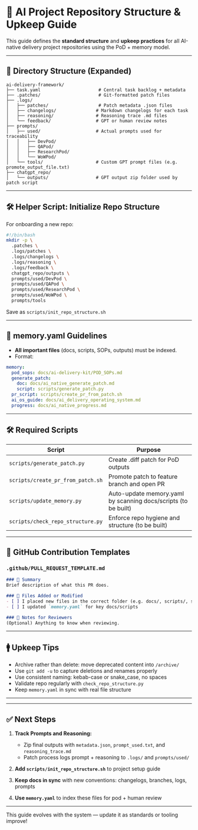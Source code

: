 # 🧱 AI Project Repository Structure & Upkeep Guide

This guide defines the **standard structure** and **upkeep practices** for all AI-native delivery project repositories using the PoD + memory model.

---


## 📁 Directory Structure (Expanded)

```
ai-delivery-framework/
├── task.yaml                      # Central task backlog + metadata
├── .patches/                      # Git-formatted patch files
├── .logs/
│   ├── patches/                   # Patch metadata .json files
│   ├── changelogs/               # Markdown changelogs for each task
│   ├── reasoning/                # Reasoning trace .md files
│   └── feedback/                 # GPT or human review notes
├── prompts/
│   ├── used/                     # Actual prompts used for traceability
│   │   ├── DevPod/
│   │   ├── QAPod/
│   │   ├── ResearchPod/
│   │   └── WoWPod/
│   └── tools/                    # Custom GPT prompt files (e.g. promote_output_file.txt)
├── chatgpt_repo/
│   └── outputs/                  # GPT output zip folder used by patch script
```

---

## 🛠️ Helper Script: Initialize Repo Structure

For onboarding a new repo:

```bash
#!/bin/bash
mkdir -p \
  .patches \
  .logs/patches \
  .logs/changelogs \
  .logs/reasoning \
  .logs/feedback \
  chatgpt_repo/outputs \
  prompts/used/DevPod \
  prompts/used/QAPod \
  prompts/used/ResearchPod \
  prompts/used/WoWPod \
  prompts/tools
```

Save as `scripts/init_repo_structure.sh`


---

## 🧠 memory.yaml Guidelines

- **All important files** (docs, scripts, SOPs, outputs) must be indexed.
- Format:

```yaml
memory:
  pod_sops: docs/ai-delivery-kit/POD_SOPs.md
  generate_patch:
    doc: docs/ai_native_generate_patch.md
    script: scripts/generate_patch.py
  pr_script: scripts/create_pr_from_patch.sh
  ai_os_guide: docs/ai_delivery_operating_system.md
  progress: docs/ai_native_progress.md
```

---

## 🛠️ Required Scripts

| Script | Purpose |
|--------|---------|
| `scripts/generate_patch.py` | Create .diff patch for PoD outputs |
| `scripts/create_pr_from_patch.sh` | Promote patch to feature branch and open PR |
| `scripts/update_memory.py` | Auto-update memory.yaml by scanning docs/scripts (to be built) |
| `scripts/check_repo_structure.py` | Enforce repo hygiene and structure (to be built) |

---

## 📄 GitHub Contribution Templates

### `.github/PULL_REQUEST_TEMPLATE.md`

```markdown
### 📌 Summary
Brief description of what this PR does.

### 📂 Files Added or Modified
- [ ] I placed new files in the correct folder (e.g. docs/, scripts/, src/)
- [ ] I updated `memory.yaml` for key docs/scripts

### 🧠 Notes for Reviewers
(Optional) Anything to know when reviewing.
```

---

## 🚹 Upkeep Tips

- Archive rather than delete: move deprecated content into `/archive/`
- Use `git add -u` to capture deletions and renames properly
- Use consistent naming: kebab-case or snake_case, no spaces
- Validate repo regularly with `check_repo_structure.py`
- Keep `memory.yaml` in sync with real file structure

---

---

## ✅ Next Steps

1. **Track Prompts and Reasoning:**
   - Zip final outputs with `metadata.json`, `prompt_used.txt`, and `reasoning_trace.md`
   - Patch process logs prompt + reasoning to `.logs/` and `prompts/used/`

2. **Add `scripts/init_repo_structure.sh`** to project setup guide

3. **Keep docs in sync** with new conventions: changelogs, branches, logs, prompts

4. **Use `memory.yaml`** to index these files for pod + human review

---


This guide evolves with the system — update it as standards or tooling improve!

